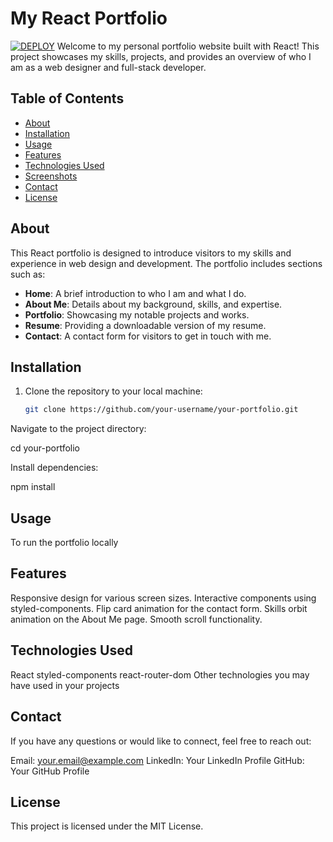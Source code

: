 # My React Portfolio
[![DEPLOY](https://img.shields.io/badge/DEPLOY-%E2%9C%93-brightgreen)](https://656f6f307cd7d61ef68b3aea--marvelous-shortbread-a0853f.netlify.app/)
Welcome to my personal portfolio website built with React! This project showcases my skills, projects, and provides an overview of who I am as a web designer and full-stack developer.

## Table of Contents

- [About](#about)
- [Installation](#installation)
- [Usage](#usage)
- [Features](#features)
- [Technologies Used](#technologies-used)
- [Screenshots](#screenshots)
- [Contact](#contact)
- [License](#license)

## About

This React portfolio is designed to introduce visitors to my skills and experience in web design and development. The portfolio includes sections such as:

- **Home**: A brief introduction to who I am and what I do.
- **About Me**: Details about my background, skills, and expertise.
- **Portfolio**: Showcasing my notable projects and works.
- **Resume**: Providing a downloadable version of my resume.
- **Contact**: A contact form for visitors to get in touch with me.

## Installation

1. Clone the repository to your local machine:

   ```bash
   git clone https://github.com/your-username/your-portfolio.git

Navigate to the project directory:

cd your-portfolio

Install dependencies:

npm install

## Usage
To run the portfolio locally

## Features
Responsive design for various screen sizes.
Interactive components using styled-components.
Flip card animation for the contact form.
Skills orbit animation on the About Me page.
Smooth scroll functionality.

## Technologies Used
React
styled-components
react-router-dom
Other technologies you may have used in your projects

## Contact
If you have any questions or would like to connect, feel free to reach out:

Email: your.email@example.com
LinkedIn: Your LinkedIn Profile
GitHub: Your GitHub Profile

## License
This project is licensed under the MIT License.